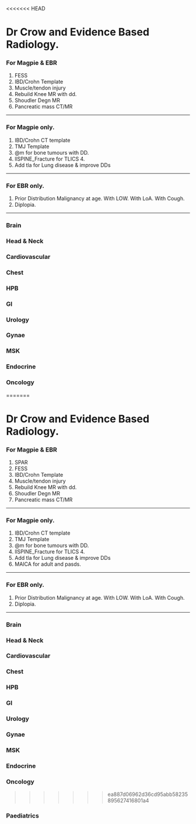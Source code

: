 <<<<<<< HEAD
# Dr Crow and Evidence Based Radiology.

### For Magpie & EBR

1. FESS
1. IBD/Crohn Template
1. Muscle/tendon injury
2. Rebuild Knee MR with dd. 
3. Shoudler Degn MR
4. Pancreatic mass CT/MR

---

### For Magpie only. 

1. IBD/Crohn CT template 
2. TMJ Template
3. @m for bone tumours with DD. 
4. llSPINE_Fracture for TLICS 4.
5. Add tla for Lung disease & improve DDs
---

### For EBR only. 

1. Prior Distribution Malignancy at age.
		With LOW. With LoA. With Cough. 
2. Diplopia. 

---

### Brain

### Head & Neck

### Cardiovascular

### Chest

### HPB

### GI

### Urology

### Gynae

### MSK

### Endocrine

### Oncology

=======
# Dr Crow and Evidence Based Radiology.

### For Magpie & EBR

1. SPAR
1. FESS
1. IBD/Crohn Template
1. Muscle/tendon injury
2. Rebuild Knee MR with dd. 
3. Shoudler Degn MR
4. Pancreatic mass CT/MR

---

### For Magpie only. 

1. IBD/Crohn CT template 
2. TMJ Template
3. @m for bone tumours with DD. 
4. llSPINE_Fracture for TLICS 4.
5. Add tla for Lung disease & improve DDs
6. MAICA for adult and pasds.
---

### For EBR only. 

1. Prior Distribution Malignancy at age.
		With LOW. With LoA. With Cough. 
2. Diplopia. 

---

### Brain

### Head & Neck

### Cardiovascular

### Chest

### HPB

### GI

### Urology

### Gynae

### MSK

### Endocrine

### Oncology

>>>>>>> ea887d06962d36cd95abb58235895627416801a4
### Paediatrics